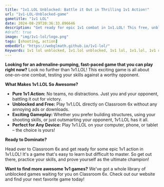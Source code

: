 ```yaml
---
title: "1v1.LOL Unblocked: Battle it Out in Thrilling 1v1 Action!"
url: "1v1-LOL-Unblocked-game"
gametitle: "1v1 LOL"
date: 2024-08-29T20:36:33.896646
description: "Get ready for epic 1v1 combat in 1v1.LOL! This free, unblocked online game lets you test your skills in action-packed battles, all without ads. Play now on Classroom 6x!"
#draft: true
image: "img/1v1-lol/logo.png"
tags: [shooting, action]
embedUrl: "https://webglmath.github.io/1v1-lol/"
Keywords: 1v1 lol unblocked, 1v1.lol unblocked, 1v1 lol, 1v1.lol, 1v1 unblocked, 1v1 lol games, unblocked games, classroom 6x, 1v1 sites, 1v1 lol sites
---
```


**Looking for an adrenaline-pumping, fast-paced game that you can play right now?**  Look no further than 1v1.LOL! This exciting game is all about one-on-one combat, testing your skills against a worthy opponent. 

**What Makes 1v1.LOL So Awesome?**

* **Pure 1v1 Action:** No teams, no distractions. Just you and your opponent, battling it out for victory.
* **Unblocked and Free:** Play 1v1.LOL directly on Classroom 6x without any annoying ads or downloads. 
* **Exciting Gameplay:** Whether you prefer building structures, using your shooting skills, or just outsmarting your opponent, 1v1.LOL has it all. 
* **Perfect for Any Device:**  Play 1v1.LOL on your computer, phone, or tablet – the choice is yours!

**Ready to Dominate?**

Head over to Classroom 6x and get ready for some epic 1v1 action in 1v1.LOL! It's a game that's easy to learn but difficult to master. So get out there, practice your skills, and prove yourself as the ultimate champion! 

**Want to find more awesome 1v1 games?**  We've got a whole library of unblocked games waiting for you on Classroom 6x.  Check out our website and find your next favorite game today! 
